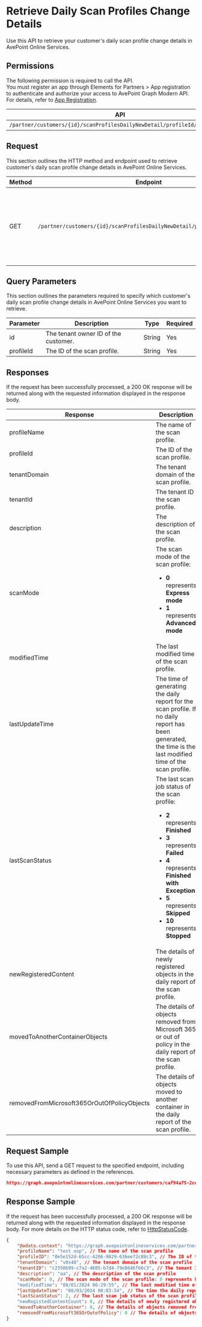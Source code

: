 # Retrieve Daily Scan Profiles Change Details

Use this API to retrieve your customer's daily scan profile change details in AvePoint Online Services.

## Permissions  

The following permission is required to call the API.  
You must register an app through Elements for Partners > App registration to authenticate and authorize your access to AvePoint Graph Modern API. For details, refer to [App Registration](https://cdn.avepoint.com/assets/apelements-webhelp/avepoint-elements-for-partners/index.htm#!Documents/appregistration.htm).

| API | Permission  |
|-----------|--------|
| `/partner/customers/{id}/scanProfilesDailyNewDetail/profileId/{ProfileId}`| partner.scanprofiles.read.all|  

## Request

This section outlines the HTTP method and endpoint used to retrieve customer's daily scan profile change details in AvePoint Online Services.

| Method | Endpoint | Description |  
|-----------|-----------|-----------|
|GET|`/partner/customers/{id}/scanProfilesDailyNewDetail/profileId/{ProfileId}`| Retrieves your customer's daily scan profile change details in AvePoint Online Services.|


## Query Parameters

This section outlines the parameters required to specify which customer's daily scan profile change details in AvePoint Online Services you want to retrieve.

| Parameter | Description | Type | Required |
| --- | --- | --- | --- |
| id | The tenant owner ID of the customer. | String | Yes |
| profileId | The ID of the scan profile. | String | Yes |

## Responses

If the request has been successfully processed, a 200 OK response will be returned along with the requested information displayed in the response body.

| Response | Description | Type |
| --- | --- | --- |
| profileName | The name of the scan profile. | string |
| profileId | The ID of the scan profile. | string |
| tenantDomain | The tenant domain of the scan profile. | string |
| tenantId | The tenant ID the scan profile. | string |
| description | The description of the scan profile. | string |
| scanMode | The scan mode of the scan profile:<br> <ul><li> **0** represents **Express mode**</li><li> **1** represents **Advanced mode** | integer |
| modifiedTime | The last modified time of the scan profile. | string |
| lastUpdateTime | The time of generating the daily report for the scan profile. If no daily report has been generated, the time is the last modified time of the scan profile. | string |
| lastScanStatus | The last scan job status of the scan profile:<br> <ul><li> **2** represents **Finished**</li><li> **3** represents **Failed**</li><li> **4** represents **Finished with Exception**</li><li> **5** represents **Skipped**</li><li> **10** represents **Stopped** | integer |
| newRegisteredContent | The details of newly registered objects in the daily report of the scan profile. | string |
| movedToAnotherContainerObjects | The details of objects removed from Microsoft 365 or out of policy in the daily report of the scan profile. | string |
| removedFromMicrosoft365OrOutOfPolicyObjects | The details of objects moved to another container in the daily report of the scan profile. | string |

## Request Sample

To use this API, send a GET request to the specified endpoint, including necessary parameters as defined in the references.  

```json
https://graph.avepointonlineservices.com/partner/customers/caf94a75-2cc6-43bb-b04b-794cb9af5ea3/scanProfilesDailyNew/profileId/0e5e152d-65cc-4206-9829-636ee72c88c3
```

## Response Sample

If the request has been successfully processed, a 200 OK response will be returned along with the requested information displayed in the response body. For more details on the HTTP status code, refer to [HttpStatusCode](https://learn.avepoint.com/docs/Use-AvePoint-Graph-Modern-API.html#http-status-code).

```json 
{
    "@odata.context": "https://graph.avepointonlineservices.com/partner/api/V1.1/$metadata#Portal.Api.Model.ProfileDailyNewInfo",
    "profileName": "test oop", // The name of the scan profile
    "profileID": "0e5e152d-65cc-4206-9829-636ee72c88c3", // The ID of the scan profile
    "tenantDomain": "v0s40", // The tenant domain of the scan profile
    "tenantID": "c2350b99-c7a2-4605-b7d4-79e8646f66c3", // The tenant ID the scan profile
    "description": "aa", // The description of the scan profile
    "scanMode": 0, // The scan mode of the scan profile: 0 represents Express mode
    "modifiedTime": "08/01/2024 06:29:55", // The last modified time of the scan profile
    "lastUpdateTime": "08/03/2024 00:03:54", // The time the daily report for the scan profile was generated. If no daily report has been generated, the time will be the last modified time of the scan profile
    "lastScanStatus": 2, // The last scan job status of the scan profile: 2 represents Finished
    "newRegistedContentCount": 0, // The details of newly registered objects in the daily report of the scan profile
    "movedToAnotherContainer": 0, // The details of objects removed from Microsoft 365 or out of policy in the daily report of the scan profile
    "removedFromMicrosoft365OrOutofPolicy": 0 // The details of objects moved to another container in the daily report of the scan profile
}
```

